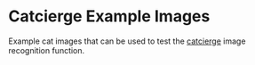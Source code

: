 Catcierge Example Images
========================

Example cat images that can be used to test the 
[catcierge](https://github.com/JoakimSoderberg/catcierge.git) 
image recognition function. 

